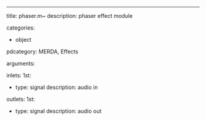 ---
title: phaser.m~
description: phaser effect module

categories:
 - object

pdcategory: MERDA, Effects

arguments:

inlets:
  1st:
  - type: signal
    description: audio in

outlets:
  1st:
  - type: signal
    description: audio out
